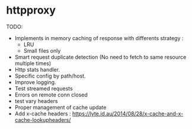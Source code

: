 # httpproxy

TODO:
* Implements in memory caching of response with differents strategy : 
  * LRU
  * Small files only
* Smart request duplicate detection (No need to fetch to same resource multiple times)
* Http stats handler.
* Specific config by path/host.
* Improve logging.
* Test streamed requests
* Errors on remote conn closed
* test vary headers
* Proper management of cache update
* Add x-cache headers : https://lyte.id.au/2014/08/28/x-cache-and-x-cache-lookupheaders/